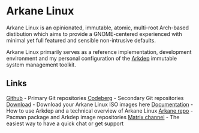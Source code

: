 # Arkane Linux
Arkane Linux is an opinionated, immutable, atomic, multi-root Arch-based distibution which aims to provide a GNOME-centered experienced with minimal yet full featured and sensible non-intrusive defaults.

Arkane Linux primarily serves as a reference implementation, development environment and my personal configuration of the [Arkdep](https://github.com/arkanelinux/arkdep) immutable system management toolkit.

## Links
[Github](https://github.com/arkanelinux) - Primary Git repositories
[Codeberg](https://codeberg.org/arkanelinux) - Secondary Git repositories
[Download](https://arkanelinux.org/downloads) - Download your Arkane Linux ISO images here
[Documentation](https://arkanelinux.org/docs/introduction.html) - How to use Arkdep and a technical overview of Arkane Linux
[Arkane repo](https://repo.arkanelinux.org/) - Pacman package and Arkdep image repositories
[Matrix channel](https://matrix.to/#/%23arkanelinux:matrix.org) - The easiest way to have a quick chat or get support
